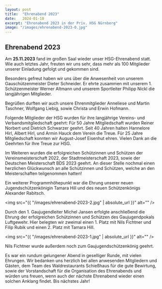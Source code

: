 ```yaml
---
layout: post
title:  "Ehrenabend 2023"
date:   2024-01-10
excerpt: "Ehrenabend 2023 in der Priv. HSG Nürnberg"
image: "/images/ehrenabend-2023-0.jpg"
---
```


## Ehrenabend 2023

Am **25.11.2023** fand im großen Saal wieder unser HSG-Ehrenabend statt. Wie auch letztes Jahr, freuten wir uns sehr, dass mehr als 100 Mitglieder unserer Einladung gefolgt und gekommen sind.

Besonders gefreut haben wir uns über die Anwesenheit von unserem Gauschützenmeister Dieter Schneider. Er ehrte zusammen mit unserem 1. Schützenmeister Werner Altmann und unserem Sportleiter Philipp Nickl die langjährigen Mitglieder.

Begrüßen durften wir auch unsere Ehrenmitglieder Anneliese und Martin Taschner, Wolfgang Liebig, sowie Christa und Erwin Hofmann.

Folgende Mitglieder der HSG wurden für ihre langjährige Vereins- und Verbandsmitgliedschaft geehrt: Für 50 Jahre Mitgliedschaft wurden Reiner Norbert und Dietrich Schwarzer geehrt. Seit 40 Jahren halten Hannelore Hirl, Albert Hirl, und Armin Hauck dem Verein die Treue. Für 25 Jahre Mitgliedschaft konnten wir August-Josef Eisenhut ehren. Vielen Dank an die Geehrten für Ihre Treue zur HSG.

Im Weiteren wurden die erfolgreichen Schützinnen und Schützen der Vereinsmeisterschaft 2022, der Stadtmeisterschaft 2023, sowie der Deutschen Meisterschaft BDS 2023 geehrt. An dieser Stelle nochmal einen herzlichen Glückwunsch an alle Schützinnen und Schützen, welche an den Meisterschaften teilgenommen hatten!

Ein weiterer Programmhöhepunkt war die Ehrung unserer neuen Jugendschützenkönigin Tamara Hill und des neuen Schützenkönigs Alexander Rabitsch.

<span class="image fit"><img src="{{ "/images/ehrenabend-2023-2.jpg" | absolute_url }}" alt="" /></span>

Durch den 1. Gaujugendleiter Michel Jansen erfolgte anschließend die Ehrung der erfolgreichen Schützinnen und Schützen des Gaujugendpokals Luftgewehr. Hier belegten wir zweimal einen 1. Platz mit Nils Fichtner und Filip Rubik und einen 2. Platz mit Tamara Hill.

<span class="image fit"><img src="{{ "/images/ehrenabend-2023-1.jpg" | absolute_url }}" alt="" /></span>

Nils Fichtner wurde außerdem noch zum Gaujugendschützenkönig geehrt.

Es war ein rundum gelungener Abend in geselliger Runde, mit vielen Ehrungen. Wir bedanken uns herzlich bei allen anwesenden Mitgliedern und Gästen, dem Team des Waldrestaurants Schießhaus für die gute Bewirtung,  sowie der Vorstandschaft für die Organisation des Ehrenabends und würden uns freuen, wenn auch der nächste Ehrenabend wieder einen solchen Anklang findet. Bis nächstes Jahr!
